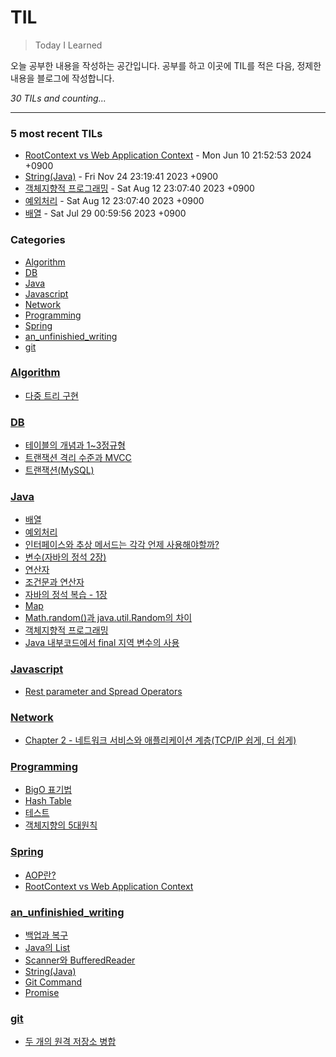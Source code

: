 # TIL
> Today I Learned

오늘 공부한 내용을 작성하는 공간입니다. 공부를 하고 이곳에 TIL를 적은 다음, 정제한 내용을 블로그에 작성합니다.


_30 TILs and counting..._

---

### 5 most recent TILs

- [RootContext vs Web Application Context](Spring/RootConfig_vs_WebMvcConfig.md) - Mon Jun 10 21:52:53 2024 +0900
- [String(Java)](an_unfinishied_writing/String.md) - Fri Nov 24 23:19:41 2023 +0900
- [객체지향적 프로그래밍](Java/OOP2_Java_jungsuk.md) - Sat Aug 12 23:07:40 2023 +0900
- [예외처리](Java/ExceptionHandling.md) - Sat Aug 12 23:07:40 2023 +0900
- [배열](Java/Array.md) - Sat Jul 29 00:59:56 2023 +0900

### Categories

- [Algorithm](#Algorithm)
- [DB](#DB)
- [Java](#Java)
- [Javascript](#Javascript)
- [Network](#Network)
- [Programming](#Programming)
- [Spring](#Spring)
- [an_unfinishied_writing](#an_unfinishied_writing)
- [git](#git)

### [Algorithm](#Algorithm)
- [다중 트리 구현](Algorithm/N-ary_tree.md)

### [DB](#DB)
- [테이블의 개념과 1~3정규형](DB/Concepts_and_Normalization_of_Table.md)
- [트랜잭션 격리 수준과 MVCC](DB/Transaction_Isolation_Level.md)
- [트랜잭션(MySQL)](DB/Transaction_and_Concurrency_Control.md)

### [Java](#Java)
- [배열](Java/Array.md)
- [예외처리](Java/ExceptionHandling.md)
- [인터페이스와 추상 메서드는 각각 언제 사용해야할까?](Java/Interface_Abstract_class.md)
- [변수(자바의 정석 2장)](Java/Java_Jungsuk_chapter2.md)
- [연산자](Java/Java_Jungsuk_chapter3.md)
- [조건문과 연산자](Java/Java_Jungsuk_chapter4.md)
- [자바의 정석 복습 - 1장](Java/Java_jungsuk_chapter1.md)
- [Map](Java/Map.md)
- [Math.random()과 java.util.Random의 차이](Java/Math_random()_VS_Random.md)
- [객체지향적 프로그래밍](Java/OOP2_Java_jungsuk.md)
- [Java 내부코드에서 final 지역 변수의 사용](Java/final_local_variable.md)

### [Javascript](#Javascript)
- [Rest parameter and Spread Operators](Javascript/Three_dots.md)

### [Network](#Network)
- [Chapter 2 - 네트워크 서비스와 애플리케이션 계층(TCP/IP 쉽게, 더 쉽게)](Network/TCP_IP_ch2.md)

### [Programming](#Programming)
- [BigO 표기법](Programming/BigO.md)
- [Hash Table](Programming/Hash_Table.md)
- [테스트](Programming/Software_test.md)
- [객체지향의 5대원칙](Programming/oop_SOLID.md)

### [Spring](#Spring)
- [AOP란?](Spring/AOP.md)
- [RootContext vs Web Application Context](Spring/RootConfig_vs_WebMvcConfig.md)

### [an_unfinishied_writing](#an_unfinishied_writing)
- [백업과 복구](an_unfinishied_writing/Back_up_and_Restoration.md)
- [Java의 List](an_unfinishied_writing/List.md)
- [Scanner와 BufferedReader](an_unfinishied_writing/Scanner_And_BufferedReader.md)
- [String(Java)](an_unfinishied_writing/String.md)
- [Git Command](an_unfinishied_writing/git_command.md)
- [Promise](an_unfinishied_writing/promise.md)

### [git](#git)
- [두 개의 원격 저장소 병합](git/merge_remote_to_remote.md)

[1]: https://simonwillison.net/2020/Apr/20/self-rewriting-readme/
[2]: https://github.com/jbranchaud/til

